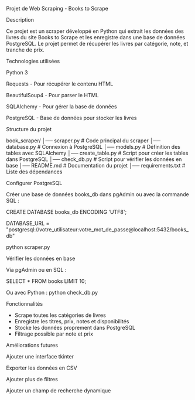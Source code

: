 Projet de Web Scraping - Books to Scrape

Description

Ce projet est un scraper développé en Python qui extrait les données des livres du site Books to Scrape et les enregistre dans une base de données PostgreSQL. Le projet permet de récupérer les livres par catégorie, note, et tranche de prix.

Technologies utilisées

Python 3

Requests - Pour récupérer le contenu HTML

BeautifulSoup4 - Pour parser le HTML

SQLAlchemy - Pour gérer la base de données

PostgreSQL - Base de données pour stocker les livres

Structure du projet

book_scraper/
│── scraper.py          # Code principal du scraper
│── database.py         # Connexion à PostgreSQL
│── models.py           # Définition des tables avec SQLAlchemy
│── create_table.py     # Script pour créer les tables dans PostgreSQL
│── check_db.py         # Script pour vérifier les données en base
│── README.md           # Documentation du projet
│── requirements.txt    # Liste des dépendances

Configurer PostgreSQL

Créer une base de données books_db dans pgAdmin ou avec la commande SQL :

CREATE DATABASE books_db ENCODING 'UTF8';

DATABASE_URL = "postgresql://votre_utilisateur:votre_mot_de_passe@localhost:5432/books_db"

python scraper.py

Vérifier les données en base

Via pgAdmin ou en SQL :

SELECT * FROM books LIMIT 10;

Ou avec Python :
python check_db.py

 Fonctionnalités

- Scrape toutes les catégories de livres
- Enregistre les titres, prix, notes et disponibilités
- Stocke les données proprement dans PostgreSQL
- Filtrage possible par note et prix

Améliorations futures

Ajouter une interface tkinter 

Exporter les données en CSV 

Ajouter plus de filtres

Ajouter un champ de recherche dynamique

